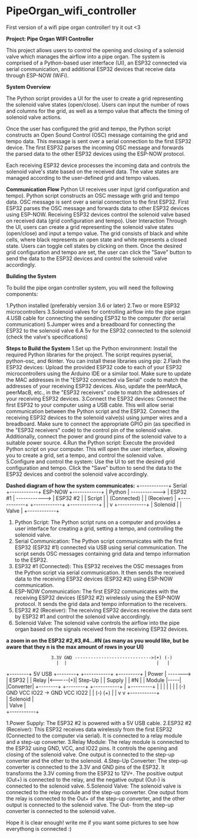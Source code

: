 # PipeOrgan_wifi_controller
First version of a wifi pipe organ controller! try it out &lt;3

**Project: Pipe Organ WIFI Controller**

This project allows users to control the opening and closing of a solenoid valve which manages the airflow into a pipe organ. The system is comprised of a Python-based user interface (UI), an ESP32 connected via serial communication, and additional ESP32 devices that receive data through ESP-NOW (WiFi).

**System Overview**

The Python script provides a UI for the user to create a grid representing the solenoid valve states (open/close). Users can input the number of rows and columns for the grid, as well as a tempo value that affects the timing of solenoid valve actions.

Once the user has configured the grid and tempo, the Python script constructs an Open Sound Control (OSC) message containing the grid and tempo data. This message is sent over a serial connection to the first ESP32 device. The first ESP32 parses the incoming OSC message and forwards the parsed data to the other ESP32 devices using the ESP-NOW protocol.

Each receiving ESP32 device processes the incoming data and controls the solenoid valve's state based on the received data. The valve states are managed according to the user-defined grid and tempo values.

**Communication Flow**
Python UI receives user input (grid configuration and tempo).
Python script constructs an OSC message with grid and tempo data.
OSC message is sent over a serial connection to the first ESP32.
First ESP32 parses the OSC message and forwards data to other ESP32 devices using ESP-NOW.
Receiving ESP32 devices control the solenoid valve based on received data (grid configuration and tempo).
User Interaction
Through the UI, users can create a grid representing the solenoid valve states (open/close) and input a tempo value. The grid consists of black and white cells, where black represents an open state and white represents a closed state. Users can toggle cell states by clicking on them. Once the desired grid configuration and tempo are set, the user can click the "Save" button to send the data to the ESP32 devices and control the solenoid valve accordingly.


**Building the System**

To build the pipe organ controller system, you will need the following components:

1.Python installed (preferably version 3.6 or later)
2.Two or more ESP32 microcontrollers
3.Solenoid valves for controlling airflow into the pipe organ
4.USB cable for connecting the sending ESP32 to the computer (for serial communication)
5.Jumper wires and a breadboard for connecting the ESP32 to the solenoid valve
6.A 5v for the ESP32 connected to the solenoid (check the valve's specifications)

**Steps to Build the System**
1.Set up the Python environment: Install the required Python libraries for the project. The script requires pyserial, python-osc, and tkinter. You can install these libraries using pip:
2.Flash the ESP32 devices: Upload the provided ESP32 code to each of your ESP32 microcontrollers using the Arduino IDE or a similar tool. Make sure to update the MAC addresses in the "ESP32 connected via Serial" code to match the addresses of your receiving ESP32 devices. Also, update the peerMacA, peerMacB, etc., in the "ESP32 receivers" code to match the addresses of your receiving ESP32 devices.
3.Connect the ESP32 devices: Connect the first ESP32 to your computer using a USB cable. This will allow serial communication between the Python script and the ESP32. Connect the receiving ESP32 devices to the solenoid valve(s) using jumper wires and a breadboard. Make sure to connect the appropriate GPIO pin (as specified in the "ESP32 receivers" code) to the control pin of the solenoid valve. Additionally, connect the power and ground pins of the solenoid valve to a suitable power source.
4.Run the Python script: Execute the provided Python script on your computer. This will open the user interface, allowing you to create a grid, set a tempo, and control the solenoid valve.
5.Configure and control the system: Use the UI to set the desired grid configuration and tempo. Click the "Save" button to send the data to the ESP32 devices and control the solenoid valve accordingly.


**Dashed diagram of how the system communicates:**
+------------+    Serial     +------------+    ESP-NOW    +------------+
|   Python   | ------------> |  ESP32 #1  | ------------> |  ESP32 #2  |
|   Script   |               | (Connected) |              | (Receiver) |
+------------+               +------------+               +------------+
                                                             |
                                                             |
                                                             v
                                                      +------------+
                                                      |  Solenoid  |
                                                      |   Valve    |
                                                      +------------+

1. Python Script: The Python script runs on a computer and provides a user interface for creating a grid, setting a tempo, and controlling the solenoid valve.
2. Serial Communication: The Python script communicates with the first ESP32 (ESP32 #1) connected via USB using serial communication. The script sends OSC messages containing grid data and tempo information to the ESP32.
3. ESP32 #1 (Connected): This ESP32 receives the OSC messages from the Python script via serial communication. It then sends the received data to the receiving ESP32 devices (ESP32 #2) using ESP-NOW communication.
4. ESP-NOW Communication: The first ESP32 communicates with the receiving ESP32 devices (ESP32 #2) wirelessly using the ESP-NOW protocol. It sends the grid data and tempo information to the receivers.
5. ESP32 #2 (Receiver): The receiving ESP32 devices receive the data sent by ESP32 #1 and control the solenoid valve accordingly.
6. Solenoid Valve: The solenoid valve controls the airflow into the pipe organ based on the signals received from the receiving ESP32 devices.


**a zoom in on the ESP32 #2,#3,#4...#N (as many as you would like, but be aware that they n is the max amount of rows in your UI)**

                     3.3V GND ----------------------------->(+) (-)
                       |  |                                  |   |
+--------+  5V USB  +--------+      +-----------+         +---------+
| Power  | -------> | ESP32  |      | Relay     |<-----(+)| Step-Up |
| Supply |          | #N     |      | Module    |-----|   |Converter|
+--------+          +--------+      +-----------+     |   +---------+
                      |  |  |         |  |   |        |     (-) 
                     GND VCC IO22 -> GND VCC IO22     |      |
                                     (-) (+)          |      | 
                                                      v      v
                                                   +-----------+  
                                                   | Solenoid  |  
                                                   |  Valve    |  
                                                   +-----------+ 

1.Power Supply: The ESP32 #2 is powered with a 5V USB cable.
2.ESP32 #2 (Receiver): This ESP32 receives data wirelessly from the first ESP32 (Connected to the computer via serial). It is connected to a relay module and a step-up converter.
3.Relay Module: The relay module is connected to the ESP32 using GND, VCC, and IO22 pins. It controls the opening and closing of the solenoid valve. One output is connected to the step-up converter and the other to the solenoid.
4.Step-Up Converter: The step-up converter is connected to the 3.3V and GND pins of the ESP32. It transforms the 3.3V coming from the ESP32 to 12V+. The positive output (Out+) is connected to the relay, and the negative output (Out-) is connected to the solenoid valve.
5.Solenoid Valve: The solenoid valve is connected to the relay module and the step-up converter. One output from the relay is connected to the Out+ of the step-up converter, and the other output is connected to the solenoid valve. The Out- from the step-up converter is connected to the solenoid valve.


Hope it is clear enough! write me if you want some pictures to see how everythong is connected :)
